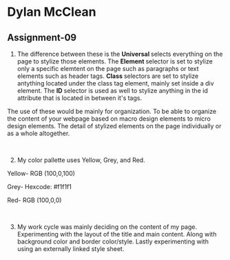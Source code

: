 # Dylan McClean

## Assignment-09



1.  The difference between these is the <b> Universal </b> selects everything on the page to stylize those elements. The <b> Element </b> selector is set to stylize only a specific elemtent on the page such as paragraphs or text elements such as header tags. <b> Class </b> selectors are set to stylize antything located under the class tag element, mainly set inside a div element. The <b> ID </b> selector is used as well to stylize anything in the id attribute that is located in between it's tags.

The use of these would be mainly for organization. To be able to organize the content of your webpage based on macro design elements to micro design elements. The detail of stylized elements on the page individually or as a whole altogether.

<br>

2. My color pallette uses Yellow, Grey, and Red.

Yellow- RGB (100,0,100)

Grey- Hexcode: #f1f1f1

Red- RGB (100,0,0)



<br>



3. My work cycle was mainly deciding on the content of my page. Experimenting with the layout of the title and main content. Along with background color and border color/style. Lastly experimenting with using an externally linked style sheet.
